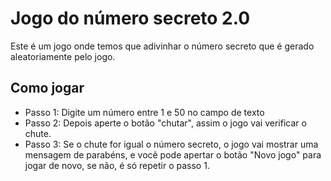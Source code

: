 # Jogo do número secreto 2.0

Este é um jogo onde temos que adivinhar o número secreto que é gerado aleatoriamente pelo jogo.

## Como jogar

- Passo 1: Digite um número entre 1 e 50 no campo de texto
- Passo 2: Depois aperte o botão "chutar", assim o jogo vai verificar o chute.
- Passo 3: Se o chute for igual o número secreto, o jogo vai mostrar uma mensagem de parabéns, e você pode apertar o botão "Novo jogo" para jogar de novo, se não, é só repetir o passo 1.
